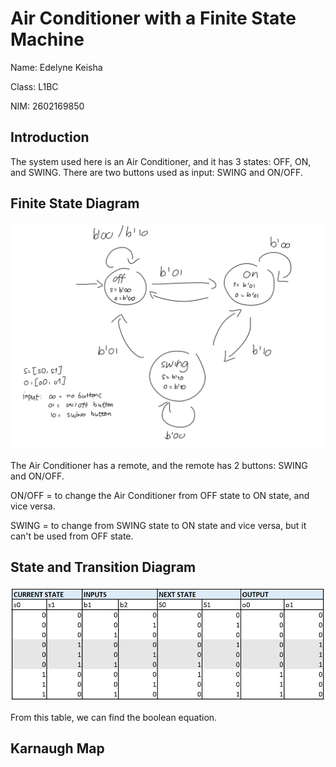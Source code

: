 # Air Conditioner with a Finite State Machine

Name: Edelyne Keisha

Class: L1BC

NIM: 2602169850

## Introduction

The system used here is an Air Conditioner, and it has 3 states: OFF, ON, and SWING. There are two buttons used as input: SWING and ON/OFF.


## Finite State Diagram

![states](images/FSMdiagram.png)

The Air Conditioner has a remote, and the remote has 2 buttons: SWING and ON/OFF.

ON/OFF = to change the Air Conditioner from OFF state to ON state, and vice versa.

SWING = to change from SWING state to ON state and vice versa, but it can't be used from OFF state.


## State and Transition Diagram

![table](images/StateTable.png)

From this table, we can find the boolean equation.


## Karnaugh Map



